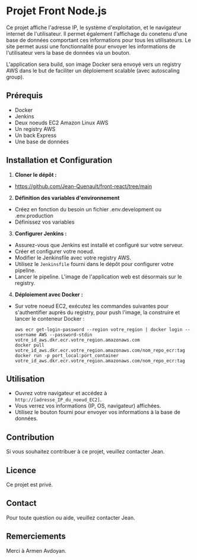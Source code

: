 # Projet Front Node.js

Ce projet affiche l'adresse IP, le système d'exploitation, et le navigateur internet de l'utilisateur. Il permet également l'affichage du conetenu d'une base de données comportant ces informations pour tous les utilisateurs. Le site permet aussi une fonctionnalité pour envoyer les informations de l'utilisateur vers la base de données via un bouton.

L'application sera build, son image Docker sera envoyé vers un registry AWS dans le but de faciliter un déploiement scalable (avec autoscaling group).

## Prérequis

- Docker
- Jenkins
- Deux noeuds EC2 Amazon Linux AWS
- Un registry AWS
- Un back Express
- Une base de données

## Installation et Configuration

1. **Cloner le dépôt :**

 - https://github.com/Jean-Quenault/front-react/tree/main

2. **Définition des variables d'environnement**

 - Créez en fonction du besoin un fichier .env.development ou .env.production
 - Définissez vos variables

3. **Configurer Jenkins :**
- Assurez-vous que Jenkins est installé et configuré sur votre serveur.
- Créer et configurer votre noeud.
- Modifier le Jenkinsfile avec votre registry AWS.
- Utilisez le `Jenkinsfile` fourni dans le dépôt pour configurer votre pipeline.
- Lancer le pipeline. L'image de l'application web est désormais sur le registry.

4. **Déploiement avec Docker :**
- Sur votre noeud EC2, exécutez les commandes suivantes pour s'authentifier auprès du registry, pour push l'image, la construire et lancer le conteneur Docker :
  ```
  aws ecr get-login-password --region votre_region | docker login --username AWS --password-stdin votre_id_aws.dkr.ecr.votre_region.amazonaws.com
  docker pull votre_id_aws.dkr.ecr.votre_region.amazonaws.com/nom_repo_ecr:tag
  docker run -p port_local:port_container votre_id_aws.dkr.ecr.votre_region.amazonaws.com/nom_repo_ecr:tag

  ```

## Utilisation

- Ouvrez votre navigateur et accédez à `http://[adresse_IP_du_noeud_EC2]`.
- Vous verrez vos informations (IP, OS, navigateur) affichées.
- Utilisez le bouton fourni pour envoyer vos informations à la base de données.


## Contribution

Si vous souhaitez contribuer à ce projet, veuillez contacter Jean.

## Licence

Ce projet est privé.

## Contact

Pour toute question ou aide, veuillez contacter Jean.

## Remerciements

Merci à Armen Avdoyan.
